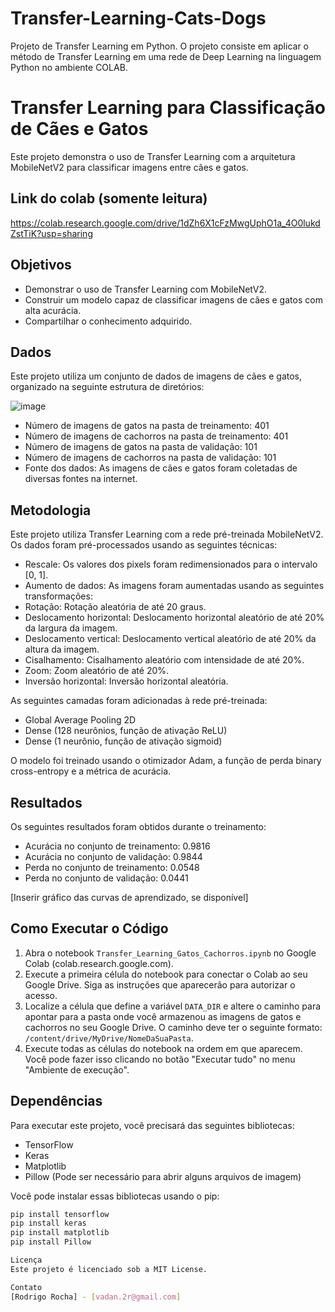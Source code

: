 # Transfer-Learning-Cats-Dogs
Projeto de Transfer Learning em Python.  O projeto consiste em aplicar o método de Transfer Learning em uma rede de Deep Learning na linguagem Python no ambiente COLAB.


# Transfer Learning para Classificação de Cães e Gatos

Este projeto demonstra o uso de Transfer Learning com a arquitetura MobileNetV2 para classificar imagens entre cães e gatos.

## Link do colab (somente leitura)
https://colab.research.google.com/drive/1dZh6X1cFzMwgUphO1a_4O0lukdZstTiK?usp=sharing

## Objetivos

*   Demonstrar o uso de Transfer Learning com MobileNetV2.
*   Construir um modelo capaz de classificar imagens de cães e gatos com alta acurácia.
*   Compartilhar o conhecimento adquirido.

## Dados

Este projeto utiliza um conjunto de dados de imagens de cães e gatos, organizado na seguinte estrutura de diretórios:


![image](https://github.com/user-attachments/assets/cc7008a8-41ad-4a7b-9a89-f9c5e4ef473f)


*   Número de imagens de gatos na pasta de treinamento: 401
*   Número de imagens de cachorros na pasta de treinamento: 401
*   Número de imagens de gatos na pasta de validação: 101
*   Número de imagens de cachorros na pasta de validação: 101
*   Fonte dos dados: As imagens de cães e gatos foram coletadas de diversas fontes na internet.

## Metodologia

Este projeto utiliza Transfer Learning com a rede pré-treinada MobileNetV2. Os dados foram pré-processados usando as seguintes técnicas:

*   Rescale: Os valores dos pixels foram redimensionados para o intervalo [0, 1].
*   Aumento de dados: As imagens foram aumentadas usando as seguintes transformações:
*   Rotação: Rotação aleatória de até 20 graus.
*   Deslocamento horizontal: Deslocamento horizontal aleatório de até 20% da largura da imagem.
*   Deslocamento vertical: Deslocamento vertical aleatório de até 20% da altura da imagem.
*   Cisalhamento: Cisalhamento aleatório com intensidade de até 20%.
*   Zoom: Zoom aleatório de até 20%.
*   Inversão horizontal: Inversão horizontal aleatória.

As seguintes camadas foram adicionadas à rede pré-treinada:

*   Global Average Pooling 2D
*   Dense (128 neurônios, função de ativação ReLU)
*   Dense (1 neurônio, função de ativação sigmoid)

O modelo foi treinado usando o otimizador Adam, a função de perda binary cross-entropy e a métrica de acurácia.

## Resultados

Os seguintes resultados foram obtidos durante o treinamento:

*   Acurácia no conjunto de treinamento: 0.9816
*   Acurácia no conjunto de validação: 0.9844
*   Perda no conjunto de treinamento: 0.0548
*   Perda no conjunto de validação: 0.0441

[Inserir gráfico das curvas de aprendizado, se disponível]

## Como Executar o Código

1.  Abra o notebook `Transfer_Learning_Gatos_Cachorros.ipynb` no Google Colab (colab.research.google.com).
2.  Execute a primeira célula do notebook para conectar o Colab ao seu Google Drive. Siga as instruções que aparecerão para autorizar o acesso.
3.  Localize a célula que define a variável `DATA_DIR` e altere o caminho para apontar para a pasta onde você armazenou as imagens de gatos e cachorros no seu Google Drive. O caminho deve ter o seguinte formato: `/content/drive/MyDrive/NomeDaSuaPasta`.
4.  Execute todas as células do notebook na ordem em que aparecem. Você pode fazer isso clicando no botão "Executar tudo" no menu "Ambiente de execução".

## Dependências

Para executar este projeto, você precisará das seguintes bibliotecas:

*   TensorFlow
*   Keras
*   Matplotlib
*   Pillow (Pode ser necessário para abrir alguns arquivos de imagem)

Você pode instalar essas bibliotecas usando o pip:

```bash
pip install tensorflow
pip install keras
pip install matplotlib
pip install Pillow

Licença
Este projeto é licenciado sob a MIT License.

Contato
[Rodrigo Rocha] - [vadan.2r@gmail.com]
